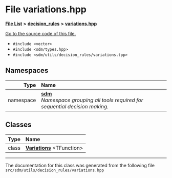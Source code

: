 
<NavBar active_item_id="2"/>

# File variations.hpp


[**File List**](files.md) **>** [**decision\_rules**](dir_4983fd2ecc8cc6698afce148812a6aba.md) **>** [**variations.hpp**](variations_8hpp.md)

[Go to the source code of this file.](variations_8hpp_source.md)



* `#include <vector>`
* `#include <sdm/types.hpp>`
* `#include <sdm/utils/decision_rules/variations.tpp>`









## Namespaces

| Type | Name |
| ---: | :--- |
| namespace | [**sdm**](namespacesdm.md) <br>_Namespace grouping all tools required for sequential decision making._  |

## Classes

| Type | Name |
| ---: | :--- |
| class | [**Variations**](classsdm_1_1Variations.md) &lt;TFunction&gt;<br> |














------------------------------
The documentation for this class was generated from the following file `src/sdm/utils/decision_rules/variations.hpp`
